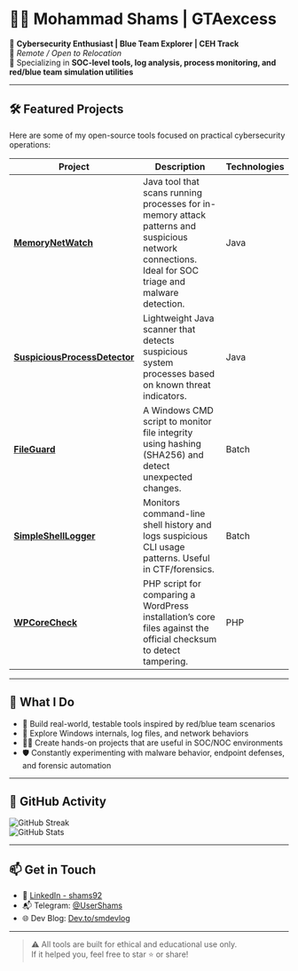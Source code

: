 # 👨‍💻 Mohammad Shams | GTAexcess

🔐 **Cybersecurity Enthusiast | Blue Team Explorer | CEH Track**  
📍 _Remote / Open to Relocation_  
🧰 Specializing in **SOC-level tools, log analysis, process monitoring, and red/blue team simulation utilities**  

---

## 🛠️ Featured Projects

Here are some of my open-source tools focused on practical cybersecurity operations:

| Project | Description | Technologies |
|--------|-------------|--------------|
| [**MemoryNetWatch**](https://github.com/GTAexcess/MemoryNetWatch) | Java tool that scans running processes for in-memory attack patterns and suspicious network connections. Ideal for SOC triage and malware detection. | Java |
| [**SuspiciousProcessDetector**](https://github.com/GTAexcess/SuspiciousProcessDetector) | Lightweight Java scanner that detects suspicious system processes based on known threat indicators. | Java |
| [**FileGuard**](https://github.com/GTAexcess/FileGuard) | A Windows CMD script to monitor file integrity using hashing (SHA256) and detect unexpected changes. | Batch |
| [**SimpleShellLogger**](https://github.com/GTAexcess/SimpleShellLogger) | Monitors command-line shell history and logs suspicious CLI usage patterns. Useful in CTF/forensics. | Batch |
| [**WPCoreCheck**](https://github.com/GTAexcess/WPCoreCheck) | PHP script for comparing a WordPress installation’s core files against the official checksum to detect tampering. | PHP |

---

## 🎯 What I Do

- 🔎 Build real-world, testable tools inspired by red/blue team scenarios  
- 📁 Explore Windows internals, log files, and network behaviors  
- 👨‍💻 Create hands-on projects that are useful in SOC/NOC environments  
- 🛡️ Constantly experimenting with malware behavior, endpoint defenses, and forensic automation

---

## 📌 GitHub Activity

![GitHub Streak](https://streak-stats.demolab.com?user=GTAexcess&theme=dark&hide_border=true)  
![GitHub Stats](https://github-readme-stats.vercel.app/api?username=GTAexcess&show_icons=true&theme=dark&hide_border=true)

---

## 📫 Get in Touch

- 🔗 [LinkedIn - shams92](https://linkedin.com/in/shams92)
- 📬 Telegram: [@UserShams](https://t.me/UserShams)
- 🌐 Dev Blog: [Dev.to/smdevlog](https://dev.to/smdevlog)

---

> ⚠️ All tools are built for ethical and educational use only.  
> If it helped you, feel free to star ⭐ or share!
